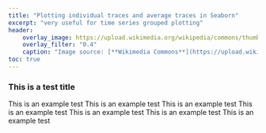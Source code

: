 ```yaml
---
title: "Plotting individual traces and average traces in Seaborn"
excerpt: "very useful for time series grouped plotting"
header:
    overlay_image: https://upload.wikimedia.org/wikipedia/commons/thumb/9/99/Flag_of_the_Philippines.svg/1200px-Flag_of_the_Philippines.svg.png
    overlay_filter: "0.4"
    caption: "Image source: [**Wikimedia Commons**](https://upload.wikimedia.org/wikipedia/commons/thumb/9/99/Flag_of_the_Philippines.svg/1200px-Flag_of_the_Philippines.svg.png)"
toc: true
---
```

### This is a test title
This is an example test
This is an example test
This is an example test
This is an example test
This is an example test
This is an example test
This is an example test

